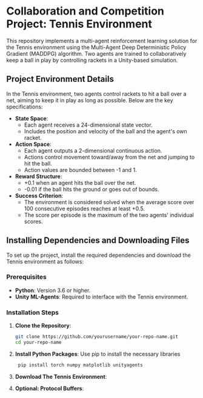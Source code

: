 # Collaboration and Competition Project: Tennis Environment

This repository implements a multi-agent reinforcement learning solution for the Tennis environment using the Multi-Agent Deep Deterministic Policy Gradient (MADDPG) algorithm. Two agents are trained to collaboratively keep a ball in play by controlling rackets in a Unity-based simulation.

## Project Environment Details

In the Tennis environment, two agents control rackets to hit a ball over a net, aiming to keep it in play as long as possible. Below are the key specifications:

- **State Space**: 
  - Each agent receives a 24-dimensional state vector.
  - Includes the position and velocity of the ball and the agent's own racket.
- **Action Space**: 
  - Each agent outputs a 2-dimensional continuous action.
  - Actions control movement toward/away from the net and jumping to hit the ball.
  - Action values are bounded between -1 and 1.
- **Reward Structure**: 
  - +0.1 when an agent hits the ball over the net.
  - -0.01 if the ball hits the ground or goes out of bounds.
- **Success Criterion**: 
  - The environment is considered solved when the average score over 100 consecutive episodes reaches at least +0.5.
  - The score per episode is the maximum of the two agents' individual scores.

## Installing Dependencies and Downloading Files

To set up the project, install the required dependencies and download the Tennis environment as follows:

### Prerequisites

- **Python**: Version 3.6 or higher.
- **Unity ML-Agents**: Required to interface with the Tennis environment.

### Installation Steps

1. **Clone the Repository**:
   ```bash
   git clone https://github.com/yourusername/your-repo-name.git
   cd your-repo-name
   
2. **Install Python Packages**:
    Use pip to install the necessary libraries
    ```bash
     pip install torch numpy matplotlib unityagents
    
3. **Download The Tennis Environment**:

  
4. **Optional: Protocol Buffers**:
   
